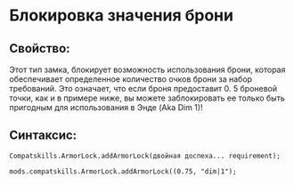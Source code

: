 # Блокировка значения брони

## Свойство:

Этот тип замка, блокирует возможность использования брони, которая обеспечивает определенное количество очков брони за набор требований. Это означает, что если броня предоставит 0. 5 броневой точки, как и в примере ниже, вы можете заблокировать ее только быть пригодным для использования в Энде (Aka Dim 1)!

## Синтаксис:

    Compatskills.ArmorLock.addArmorLock(двойная доспеха... requirement);
    
    mods.compatskills.ArmorLock.addArmorLock((0.75, "dim|1");